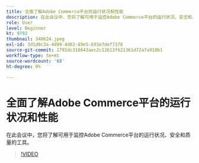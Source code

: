 ```yaml
---
title: 全面了解Adobe Commerce平台的运行状况和性能
description: 在此会议中，您将了解可用于监控Adobe Commerce平台的运行状况、安全和质量的工具。
role: User
level: Beginner
kt: 9792
thumbnail: 340624.jpeg
exl-id: 3d1d0c3a-4d99-4d82-89e5-693e7def7378
source-git-commit: 1792dc318643aec2c12613f621361d72a7a918b1
workflow-type: tm+mt
source-wordcount: '68'
ht-degree: 0%

---
```


# 全面了解Adobe Commerce平台的运行状况和性能

在此会议中，您将了解可用于监控Adobe Commerce平台的运行状况、安全和质量的工具。

>[!VIDEO](https://video.tv.adobe.com/v/340624/?quality=12&learn=on)
